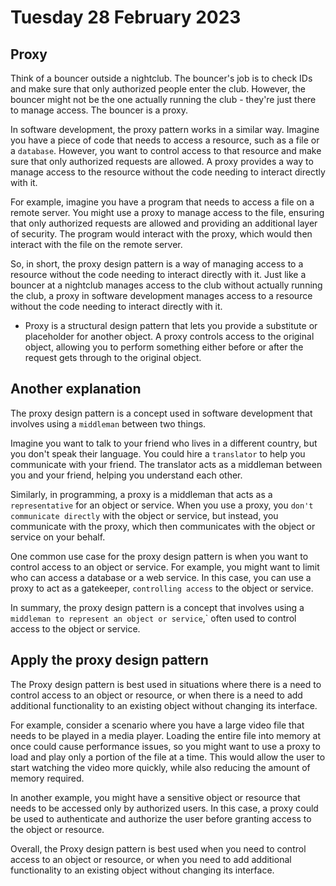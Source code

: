 # Tuesday 28 February 2023

## Proxy

Think of a bouncer outside a nightclub. The bouncer's job is to check IDs and make sure that only authorized people enter the club. However, the bouncer might not be the one actually running the club - they're just there to manage access. The bouncer is a proxy.

In software development, the proxy pattern works in a similar way. Imagine you have a piece of code that needs to access a resource, such as a file or a `database`. However, you want to control access to that resource and make sure that only authorized requests are allowed. A proxy provides a way to manage access to the resource without the code needing to interact directly with it.

For example, imagine you have a program that needs to access a file on a remote server. You might use a proxy to manage access to the file, ensuring that only authorized requests are allowed and providing an additional layer of security. The program would interact with the proxy, which would then interact with the file on the remote server.

So, in short, the proxy design pattern is a way of managing access to a resource without the code needing to interact directly with it. Just like a bouncer at a nightclub manages access to the club without actually running the club, a proxy in software development manages access to a resource without the code needing to interact directly with it.

- Proxy is a structural design pattern that lets you provide a substitute or placeholder for another object. A proxy controls access to the original object, allowing you to perform something either before or after the request gets through to the original object.

## Another explanation

The proxy design pattern is a concept used in software development that involves using a `middleman` between two things.

Imagine you want to talk to your friend who lives in a different country, but you don't speak their language. You could hire a `translator` to help you communicate with your friend. The translator acts as a middleman between you and your friend, helping you understand each other.

Similarly, in programming, a proxy is a middleman that acts as a  `representative` for an object or service. When you use a proxy, you `don't communicate directly` with the object or service, but instead, you communicate with the proxy, which then communicates with the object or service on your behalf.

One common use case for the proxy design pattern is when you want to control access to an object or service. For example, you might want to limit who can access a database or a web service. In this case, you can use a proxy to act as a gatekeeper, `controlling access` to the object or service.

In summary, the proxy design pattern is a concept that involves using a `middleman to represent an object or service`,` often used to control access to the object or service.

## Apply the proxy design pattern

The Proxy design pattern is best used in situations where there is a need to control access to an object or resource, or when there is a need to add additional functionality to an existing object without changing its interface.

For example, consider a scenario where you have a large video file that needs to be played in a media player. Loading the entire file into memory at once could cause performance issues, so you might want to use a proxy to load and play only a portion of the file at a time. This would allow the user to start watching the video more quickly, while also reducing the amount of memory required.

In another example, you might have a sensitive object or resource that needs to be accessed only by authorized users. In this case, a proxy could be used to authenticate and authorize the user before granting access to the object or resource.

Overall, the Proxy design pattern is best used when you need to control access to an object or resource, or when you need to add additional functionality to an existing object without changing its interface.
